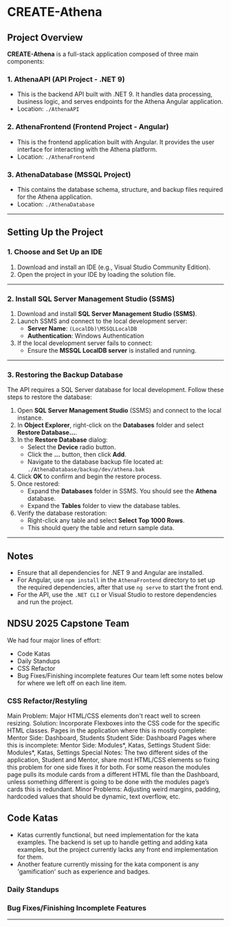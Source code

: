 ﻿# CREATE-Athena

## Project Overview
**CREATE-Athena** is a full-stack application composed of three main components:

### 1. **AthenaAPI** (API Project - .NET 9)
   - This is the backend API built with .NET 9. It handles data processing, business logic, and serves endpoints for the Athena Angular application.  
   - Location: `./AthenaAPI`

### 2. **AthenaFrontend** (Frontend Project - Angular)
   - This is the frontend application built with Angular. It provides the user interface for interacting with the Athena platform.  
   - Location: `./AthenaFrontend`

### 3. **AthenaDatabase** (MSSQL Project)
   - This contains the database schema, structure, and backup files required for the Athena application.  
   - Location: `./AthenaDatabase`

---

## Setting Up the Project

### 1. Choose and Set Up an IDE
1. Download and install an IDE (e.g., Visual Studio Community Edition).
2. Open the project in your IDE by loading the solution file.

---

### 2. Install SQL Server Management Studio (SSMS)
1. Download and install **SQL Server Management Studio (SSMS)**.
2. Launch SSMS and connect to the local development server:
   - **Server Name**: `(LocalDb)\MSSQLLocalDB`
   - **Authentication**: Windows Authentication
3. If the local development server fails to connect:
   - Ensure the **MSSQL LocalDB server** is installed and running.

---

### 3. Restoring the Backup Database
The API requires a SQL Server database for local development. Follow these steps to restore the database:

1. Open **SQL Server Management Studio** (SSMS) and connect to the local instance.
2. In **Object Explorer**, right-click on the **Databases** folder and select **Restore Database...**.
3. In the **Restore Database** dialog:
   - Select the **Device** radio button.
   - Click the **...** button, then click **Add**.
   - Navigate to the database backup file located at:  
     `./AthenaDatabase/backup/dev/athena.bak`
4. Click **OK** to confirm and begin the restore process.
5. Once restored:
   - Expand the **Databases** folder in SSMS. You should see the **Athena** database.
   - Expand the **Tables** folder to view the database tables.
6. Verify the database restoration:
   - Right-click any table and select **Select Top 1000 Rows**.
   - This should query the table and return sample data.

---

## Notes
- Ensure that all dependencies for .NET 9 and Angular are installed.
- For Angular, use `npm install` in the `AthenaFrontend` directory to set up the required dependencies, after that use `ng serve` to start the front end.
- For the API, use the `.NET CLI` or Visual Studio to restore dependencies and run the project.

## NDSU 2025 Capstone Team
We had four major lines of effort:
- Code Katas
- Daily Standups
- CSS Refactor
- Bug Fixes/Finishing incomplete features
Our team left some notes below for where we left off on each line item.

### CSS Refactor/Restyling
   Main Problem: Major HTML/CSS elements don't react well to screen resizing.
   Solution: Incorporate Flexboxes into the CSS code for the specific HTML classes.
   Pages in the application where this is mostly complete:
      Mentor Side: Dashboard, Students
      Student Side: Dashboard
   Pages where this is incomplete:
      Mentor Side: Modules*, Katas, Settings
      Student Side: Modules*, Katas, Settings
   Special Notes:
      The two different sides of the application, Student and Mentor, share most HTML/CSS elements so fixing this problem for one side fixes it for both.
      For some reason the modules page pulls its module cards from a different HTML file than the Dashboard, unless something different is going to be done with          the modules page’s cards this is redundant.
   Minor Problems:
      Adjusting weird margins, padding, hardcoded values that should be dynamic, text overflow, etc.

## Code Katas
- Katas currently functional, but need implementation for the kata examples. The backend is set up to handle getting and adding kata examples, but the project currently lacks any front end implementation for them.
- Another feature currently missing for the kata component is any 'gamification' such as experience and badges.

### Daily Standups

### Bug Fixes/Finishing Incomplete Features

---
